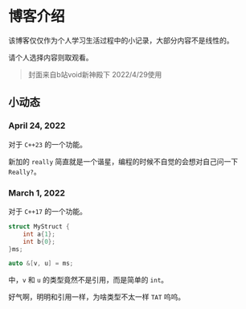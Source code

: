 # 博客介绍

该博客仅仅作为个人学习生活过程中的小记录，大部分内容不是线性的。

请个人选择内容则取观看。

> 封面来自b站void新神殿下
> 2022/4/29使用

## 小动态
### April 24, 2022
对于 `C++23` 的一个功能。

新加的 `really` 简直就是一个谐星，编程的时候不自觉的会想对自己问一下 `Really?`。

###  March 1, 2022
对于 `C++17` 的一个功能。

```cpp
struct MyStruct {
    int a{1};
    int b{0};
}ms;

auto &[v, u] = ms;
```

中，`v` 和 `u` 的类型竟然不是引用，而是简单的 `int`。

好气啊，明明和引用一样，为啥类型不太一样 `TAT` 呜呜。
